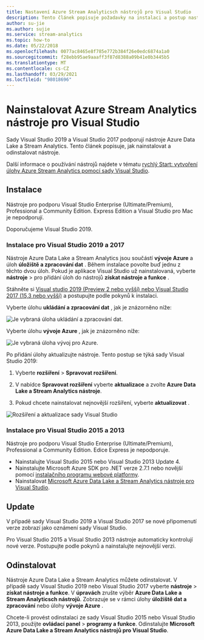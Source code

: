 ```yaml
---
title: Nastavení Azure Stream Analyticsch nástrojů pro Visual Studio
description: Tento článek popisuje požadavky na instalaci a postup nastavení Azure Stream Analytics nástrojů pro sadu Visual Studio.
author: su-jie
ms.author: sujie
ms.service: stream-analytics
ms.topic: how-to
ms.date: 05/22/2018
ms.openlocfilehash: 0077ac8465e8f785e772b384f26e0edc6874a1a0
ms.sourcegitcommit: f28ebb95ae9aaaff3f87d8388a09b41e0b3445b5
ms.translationtype: MT
ms.contentlocale: cs-CZ
ms.lasthandoff: 03/29/2021
ms.locfileid: "98018696"
---
```

# <a name="install-azure-stream-analytics-tools-for-visual-studio"></a>Nainstalovat Azure Stream Analytics nástroje pro Visual Studio

Sady Visual Studio 2019 a Visual Studio 2017 podporují nástroje Azure Data Lake a Stream Analytics. Tento článek popisuje, jak nainstalovat a odinstalovat nástroje.

Další informace o používání nástrojů najdete v tématu [rychlý Start: vytvoření úlohy Azure Stream Analytics pomocí sady Visual Studio](stream-analytics-quick-create-vs.md).

## <a name="install"></a>Instalace

Nástroje pro podporu Visual Studio Enterprise (Ultimate/Premium), Professional a Community Edition. Express Edition a Visual Studio pro Mac je nepodporují.

Doporučujeme Visual Studio 2019.

### <a name="install-for-visual-studio-2019-and-2017"></a>Instalace pro Visual Studio 2019 a 2017<a name="recommended-visual-studio-2019-and-2017"></a>

Nástroje Azure Data Lake a Stream Analytics jsou součástí **vývoje Azure** a úloh **úložiště a zpracování dat** . Během instalace povolte buď jednu z těchto dvou úloh. Pokud je aplikace Visual Studio už nainstalovaná, vyberte **nástroje**  >  pro přidání úloh do nástrojů **získat nástroje a funkce** .

Stáhněte si [Visual studio 2019 (Preview 2 nebo vyšší) nebo Visual Studio 2017 (15,3 nebo vyšší)](https://www.visualstudio.com/) a postupujte podle pokynů k instalaci.

Vyberte úlohu **ukládání a zpracování dat** , jak je znázorněno níže:

![Je vybraná úloha ukládání a zpracování dat.](./media/stream-analytics-tools-for-visual-studio-install/stream-analytics-tools-for-vs-2019-install-01.png)

Vyberte úlohu **vývoje Azure** , jak je znázorněno níže:

![Je vybraná úloha vývoj pro Azure.](./media/stream-analytics-tools-for-visual-studio-install/stream-analytics-tools-for-vs-2019-install-02.png)

Po přidání úlohy aktualizujte nástroje. Tento postup se týká sady Visual Studio 2019:

1. Vyberte **rozšíření**  >  **Spravovat rozšíření**.

1. V nabídce **Spravovat rozšíření** vyberte **aktualizace** a zvolte **Azure Data Lake a Stream Analytics nástroje**.

1. Pokud chcete nainstalovat nejnovější rozšíření, vyberte **aktualizovat** .

![Rozšíření a aktualizace sady Visual Studio](./media/stream-analytics-tools-for-visual-studio-install/stream-analytics-tools-vs2019-extensions-updates.png)

### <a name="install-for-visual-studio-2015-and-2013"></a>Instalace pro Visual Studio 2015 a 2013<a name="visual-studio-2015-2013"></a>

Nástroje pro podporu Visual Studio Enterprise (Ultimate/Premium), Professional a Community Edition. Edice Express je nepodporuje.

* Nainstalujte Visual Studio 2015 nebo Visual Studio 2013 Update 4.
* Nainstalujte Microsoft Azure SDK pro .NET verze 2.7.1 nebo novější pomocí [instalačního programu webové platformy](https://www.microsoft.com/web/downloads/platform.aspx).
* Nainstalovat [Microsoft Azure Data Lake a Stream Analytics nástroje pro Visual Studio](https://www.microsoft.com/en-us/download/details.aspx?id=49504).

## <a name="update"></a>Update<a name="visual-studio-2019-and-2017"></a><a name="visual-studio-2015-and-2013"></a>

V případě sady Visual Studio 2019 a Visual Studio 2017 se nové připomenutí verze zobrazí jako oznámení sady Visual Studio.

Pro Visual Studio 2015 a Visual Studio 2013 nástroje automaticky kontrolují nové verze. Postupujte podle pokynů a nainstalujte nejnovější verzi.

## <a name="uninstall"></a>Odinstalovat

Nástroje Azure Data Lake a Stream Analytics můžete odinstalovat. V případě sady Visual Studio 2019 nebo Visual Studio 2017 vyberte **nástroje**  >  **získat nástroje a funkce**. V **úpravách** zrušte výběr **Azure Data Lake a Stream Analyticsch nástrojů**. Zobrazuje se v rámci úlohy **úložiště dat a zpracování** nebo úlohy **vývoje Azure** .

Chcete-li provést odinstalaci ze sady Visual Studio 2015 nebo Visual Studio 2013, použijte **ovládací panel**  >  **programy a funkce**. Odinstalujte **Microsoft Azure Data Lake a Stream Analytics nástrojů pro Visual Studio**.
